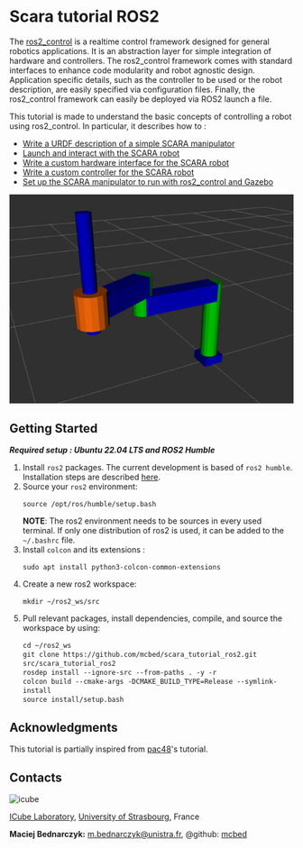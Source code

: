 # Scara tutorial ROS2
The [ros2_control](https://control.ros.org) is a realtime control framework designed for general robotics applications. It is an abstraction layer for simple integration of hardware and controllers. The ros2_control framework comes with standard interfaces to enhance code modularity and robot agnostic design. Application specific details, such as the controller to be used or the robot description, are easily specified via configuration files. Finally, the ros2_control framework can easily be deployed via ROS2 launch a file.

This tutorial is made to understand the basic concepts of controlling a robot using ros2_control. In particular, it describes how to :
- [Write a URDF description of a simple SCARA manipulator](resources/urdf_tutorial.md)
- [Launch and interact with the SCARA robot](resources/launch_tutorial.md) 
- [Write a custom hardware interface for the SCARA robot](resources/hardware_tutorial.md)
- [Write a custom controller for the SCARA robot](resources/controller_tutorial.md)
- [Set up the SCARA manipulator to run with ros2_control and Gazebo](resources/gazebo_tutorial.md)

![scara model](resources/scara_model.png)

## Getting Started
***Required setup : Ubuntu 22.04 LTS and ROS2 Humble***

1.  Install `ros2` packages. The current development is based of `ros2 humble`. Installation steps are described [here](https://docs.ros.org/en/humble/Installation.html).
2. Source your `ros2` environment:
    ```shell
    source /opt/ros/humble/setup.bash
    ```
    **NOTE**: The ros2 environment needs to be sources in every used terminal. If only one distribution of ros2 is used, it can be added to the `~/.bashrc` file.
3. Install `colcon` and its extensions :
    ```shell
    sudo apt install python3-colcon-common-extensions
     ```
3. Create a new ros2 workspace:
    ```shell
    mkdir ~/ros2_ws/src
    ```
4. Pull relevant packages, install dependencies, compile, and source the workspace by using:
    ```shell
    cd ~/ros2_ws
    git clone https://github.com/mcbed/scara_tutorial_ros2.git src/scara_tutorial_ros2
    rosdep install --ignore-src --from-paths . -y -r
    colcon build --cmake-args -DCMAKE_BUILD_TYPE=Release --symlink-install
    source install/setup.bash
    ```

## Acknowledgments 
This tutorial is partially inspired from [pac48](https://github.com/pac48/ros2_control_demos/tree/full-example-tutorial)'s tutorial.

## Contacts ##
![icube](https://icube.unistra.fr/fileadmin/templates/DUN/icube/images/logo.png)

[ICube Laboratory](https://icube.unistra.fr), [University of Strasbourg](https://www.unistra.fr/), France

__Maciej Bednarczyk:__ [m.bednarczyk@unistra.fr](mailto:m.bednarczyk@unistra.fr), @github: [mcbed](mailto:macbednarczyk@gmail.com)